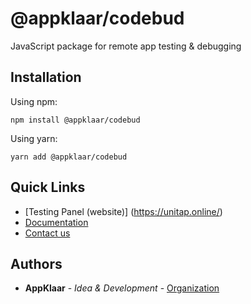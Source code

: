 # @appklaar/codebud

JavaScript package for remote app testing & debugging

## Installation

Using npm:

```
npm install @appklaar/codebud
```

Using yarn:

```
yarn add @appklaar/codebud
```

## Quick Links

* [Testing Panel (website)] (https://unitap.online/)
* [Documentation](https://appklaar.gitbook.io/codebud/)
* [Contact us](https://t.me/appklaar)


## Authors

* **AppKlaar** - *Idea & Development* - [Organization](https://www.appklaar.com/)